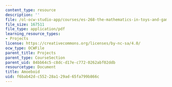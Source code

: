 ```yaml
---
content_type: resource
description: ''
file: /ol-ocw-studio-app/courses/es-268-the-mathematics-in-toys-and-games-spring-2010/f6bab42dc55228a129ad65fa799b866c_MITES_268S10_amoeba.pdf
file_size: 167511
file_type: application/pdf
learning_resource_types:
- Projects
license: https://creativecommons.org/licenses/by-nc-sa/4.0/
ocw_type: OCWFile
parent_title: Projects
parent_type: CourseSection
parent_uid: 84bb64c5-c8dc-d17e-c772-0262abf02ddb
resourcetype: Document
title: Amoeboid
uid: f6bab42d-c552-28a1-29ad-65fa799b866c
---
```


